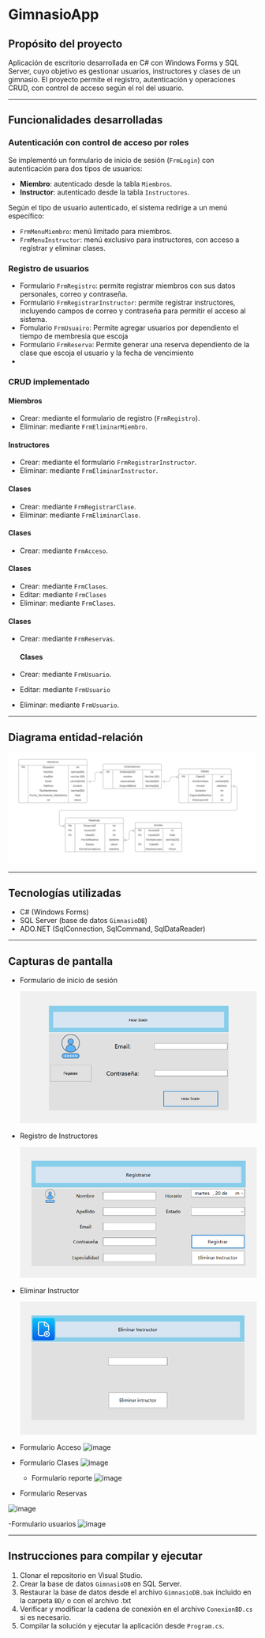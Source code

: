 # GimnasioApp

## Propósito del proyecto

Aplicación de escritorio desarrollada en C# con Windows Forms y SQL Server, cuyo objetivo es gestionar usuarios, instructores y clases de un gimnasio. El proyecto permite el registro, autenticación y operaciones CRUD, con control de acceso según el rol del usuario.

---

## Funcionalidades desarrolladas

### Autenticación con control de acceso por roles

Se implementó un formulario de inicio de sesión (`FrmLogin`) con autenticación para dos tipos de usuarios:

- **Miembro**: autenticado desde la tabla `Miembros`.
- **Instructor**: autenticado desde la tabla `Instructores`.

Según el tipo de usuario autenticado, el sistema redirige a un menú específico:

- `FrmMenuMiembro`: menú limitado para miembros.
- `FrmMenuInstructor`: menú exclusivo para instructores, con acceso a registrar y eliminar clases.

### Registro de usuarios

- Formulario `FrmRegistro`: permite registrar miembros con sus datos personales, correo y contraseña.
- Formulario `FrmRegistrarInstructor`: permite registrar instructores, incluyendo campos de correo y contraseña para permitir el acceso al sistema.
- Fomulario `FrmUsuairo`: Permite agregar usuarios por dependiento el tiempo de membresia que escoja
- Formulario `FrmReserva`: Permite generar una reserva dependiento de la clase que escoja el usuario  y la fecha de vencimiento
- 

### CRUD implementado

#### Miembros
- Crear: mediante el formulario de registro (`FrmRegistro`).
- Eliminar: mediante `FrmEliminarMiembro`.

#### Instructores
- Crear: mediante el formulario `FrmRegistrarInstructor`.
- Eliminar: mediante `FrmEliminarInstructor`.

#### Clases
- Crear: mediante `FrmRegistrarClase`.
- Eliminar: mediante `FrmEliminarClase`.

 #### Clases
- Crear: mediante `FrmAcceso`.

#### Clases
- Crear: mediante `FrmClases`.
- Editar: mediante `FrmClases`
- Eliminar: mediante `FrmClases`.

 #### Clases
- Crear: mediante `FrmReservas`.

  #### Clases
- Crear: mediante `FrmUsuario`.
- Editar: mediante `FrmUsuario`
- Eliminar: mediante `FrmUsuario`.


---

## Diagrama entidad-relación

![Diagrama entidad-relación](Imagenes/Diagrama.png)

---

## Tecnologías utilizadas

- C# (Windows Forms)
- SQL Server (base de datos `GimnasioDB`)
- ADO.NET (SqlConnection, SqlCommand, SqlDataReader)

---

## Capturas de pantalla


- Formulario de inicio de sesión
  
  ![Login](Imagenes/login.png)

- Registro de Instructores
  
  ![Registro de miembro](Imagenes/Registro.png)

- Eliminar Instructor
  
  ![Eliminar](Imagenes/Eliminar.png)

- Formulario Acceso 
![image](https://github.com/user-attachments/assets/d852081f-f837-413c-830d-daaab3a3cce4)

- Formulario Clases
  ![image](https://github.com/user-attachments/assets/58568d08-64fa-48b7-ab0d-57f5ce63366f)

  - Formulario reporte 
![image](https://github.com/user-attachments/assets/d2caf7a2-ac52-4f9b-9980-7592658c681a)

- Formulario Reservas 

![image](https://github.com/user-attachments/assets/32af959e-7831-49cc-8142-d8b16c76e186)

-Formulario usuarios
![image](https://github.com/user-attachments/assets/c50726e6-97bd-471d-a28b-c33b3b76691a)



---

## Instrucciones para compilar y ejecutar

1. Clonar el repositorio en Visual Studio.
2. Crear la base de datos `GimnasioDB` en SQL Server.
3. Restaurar la base de datos desde el archivo `GimnasioDB.bak` incluido en la carpeta `BD/` o con el archivo .txt
4. Verificar y modificar la cadena de conexión en el archivo `ConexionBD.cs` si es necesario.
5. Compilar la solución y ejecutar la aplicación desde `Program.cs`.
